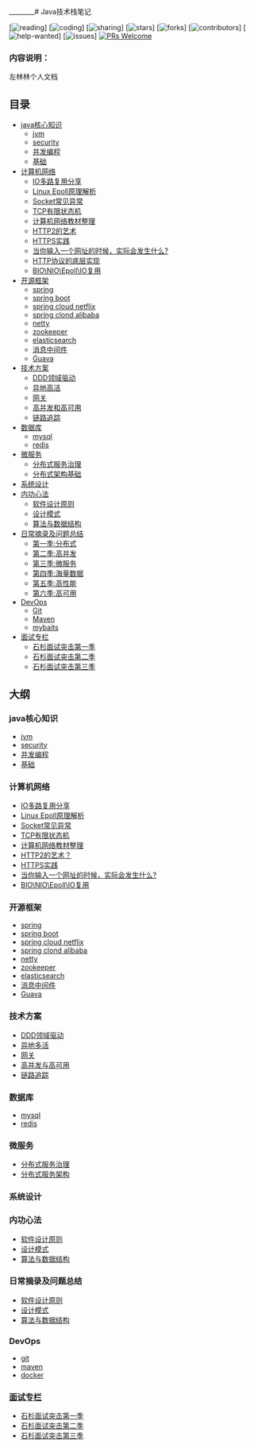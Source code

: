________# Java技术栈笔记

[![reading](https://badgen.net/badge/books/read%20together/cyan)]
[![coding](https://badgen.net/badge/leetcode/coding%20together/cyan)]
[![sharing](https://badgen.net/badge/readers/share%20together/cyan)]
[![stars](https://badgen.net/github/stars/doocs/wulimax/reactApp)]
[![forks](https://badgen.net/github/forks/wulimax/reactApp)]
[![contributors](https://badgen.net/github/contributors/wulimax/reactApp)]
[![help-wanted](https://badgen.net/github/label-issues/wulimax/reactApp/help%20wanted/open)]
[![issues](https://badgen.net/github/open-issues/wulimax/reactApp)]
[![PRs Welcome](https://badgen.net/badge/PRs/welcome/green)](http://makeapullrequest.com)

### 内容说明：
左林林个人文档

## 目录

- [java核心知识](#java核心知识)
    - [jvm](#jvm)
    - [security](#security)
    - [并发编程](#并发编程)
    - [基础](#基础)
- [计算机网络](#计算机网络)
    - [IO多路复用分享](#IO多路复用分享)
    - [Linux Epoll原理解析](#LinuxEpoll原理解析)
    - [Socket常见异常](#Socket常见异常)
    - [TCP有限状态机](#TCP有限状态机)
    - [计算机网络教材整理](#计算机网络教材整理)
    - [HTTP2的艺术](#HTTP2的艺术)
    - [HTTPS实践](#HTTPS实践)
    - [当你输入一个网址的时候，实际会发生什么?](#当你输入一个网址的时候，实际会发生什么)
    - [HTTP协议的底层实现](#HTTP协议的底层实现)
    - [BIO\NIO\Epoll\IO复用](#BIO\NIO\Epoll\IO复用)
- [开源框架](#开源框架)
    - [spring](#spring)
    - [spring boot](#第四季-海量数据)
    - [spring cloud netflix](#springcloudnetfli)
    - [spring clond alibaba](#第五季-高性能)
    - [netty](#第六季-高可用)
    - [zookeeper](#zookeeper)
    - [elasticsearch](#elasticsearch)
    - [消息中间件](#消息中间件)
    - [Guava](#Guava)
- [技术方案](#技术方案)
  - [DDD领域驱动](#DDD领域驱动)
  - [异地高活](#异地高活)
  - [网关](#网关)
  - [高并发和高可用](#高并发和高可用)
  - [链路追踪](#链路追踪)
- [数据库](#数据库)
  - [mysql](#mysql)
  - [redis](#redis)
- [微服务](#互联网Java进阶面试训练营)
  - [分布式服务治理](#分布式服务治理)
  - [分布式架构基础](#分布式架构基础)
- [系统设计](#系统设计)
- [内功心法](#内功心法)
  - [软件设计原则](#软件设计原则)
  - [设计模式](#设计模式)
  - [算法与数据结构](#算法与数据结构)
- [日常摘录及问题总结](#日常摘录及问题总结)
  - [第一季:分布式](#第一季-分布式)
  - [第二季:高并发](#第二季-高并发)
  - [第三季:微服务](#第三季-微服务)
  - [第四季:海量数据](#第四季-海量数据)
  - [第五季:高性能](#第五季-高性能)
  - [第六季:高可用](#第六季-高可用)
- [DevOps](#互联网Java进阶面试训练营)
  - [Git](#第一季-分布式)
  - [Maven](#第二季-高并发)
  - [mybaits](#mybaits)
- [面试专栏](#面试专栏)
  - [石杉面试突击第一季](#石杉面试突击第一季)
  - [石杉面试突击第二季](#石杉面试突击第二季)
  - [石杉面试突击第三季](#石杉面试突击第三季)


## 大纲

### java核心知识
- [jvm](/docs/java-core/jvm.md)
- [security](/docs/java-core/jvm.md)
- [并发编程](/docs/java-core/concurrent.md)
- [基础](/docs/java-core/base.md)
### 计算机网络
- [IO多路复用分享](/docs/network/IO多路复用.md)
- [Linux Epoll原理解析](/docs/network/LinuxEpoll原理解析.md)
- [Socket常见异常](/docs/network/Socket常见异常.md)
- [TCP有限状态机](/docs/network/TCP有限状态机.md)
- [计算机网络教材整理](/docs/network/计算机网络教材整理.md)
- [HTTP2的艺术？](/docs/network/HTTP2的艺术？.md)
- [HTTPS实践](/docs/network/HTTPS实践.md)
- [当你输入一个网址的时候，实际会发生什么?](https://mp.weixin.qq.com/s?__biz=MzU0OTk3ODQ3Ng==&mid=2247484257&idx=1&sn=e7704f92a1008ab7a292e2826bd079aa&chksm=fba6eb62ccd1627451d439bbc21e46e6fc1d7bfbe2a431fd887cf974a7bd0d9d482697f0e4fd&mpshare=1&scene=1&srcid=0608mcZB6SlZ2JGY46F7giS3%23rd)
- [BIO\NIO\Epoll\IO复用](BIO\NIO\Epoll\IO复用.md)



### 开源框架
- [spring](/docs/farmework/spring.md)
- [spring boot](/docs/farmework/springboot.md)
- [spring cloud netflix](/docs/farmework/springcloudnetflix.md)
- [spring clond alibaba](/docs/farmework/springcloudalibaba.md)
- [netty](/docs/farmework/netty.md)
- [zookeeper](/docs/farmework/zookeeper.md)
- [elasticsearch](/docs/farmework/elasticsearch.md)
- [消息中间件](/docs/farmework/消息中间件.md)
- [Guava](/docs/farmework/Guava.md)
### 技术方案
- [DDD领域驱动](/docs/programme/DDD领域驱动.md)
- [异地多活](/docs/programme/异地多活.md)
- [网关](/docs/programme/网关.md)
- [高并发与高可用](/docs/programme/高并发与高可用.md)
- [链路追踪](/docs/programme/链路追踪.md)
### 数据库
- [mysql](/docs/programme/mysql.md)
- [redis](/docs/programme/redis.md)
### 微服务
- [分布式服务治理](/docs/springcloud/分布式服务治理.md)
- [分布式服务架构](/docs/springcloud/分布式服务架构.md)    
### 系统设计
   
### 内功心法
- [软件设计原则](/docs/dataStructure/软件设计原则.md)
- [设计模式](/docs/dataStructure/设计模式.md)  
- [算法与数据结构](/docs/dataStructure/算法与数据结构.md)
### 日常摘录及问题总结
- [软件设计原则](/docs/springcloud/分布式服务架构.md)
- [设计模式](/docs/springcloud/分布式服务架构.mdd)  
- [算法与数据结构](/docs/springcloud/分布式服务架构.md) 
### DevOps  
- [git](/docs/devOps/git.md)
- [maven](/docs/devOps/maven.md)  
- [docker](/docs/devOps/docker.md) 
### [面试专栏](/docs/Interview/interview.md)
  - [石杉面试突击第一季](#石杉面试突击第一季)
  - [石杉面试突击第二季](#石杉面试突击第二季)
  - [石杉面试突击第三季](#石杉面试突击第三季)

